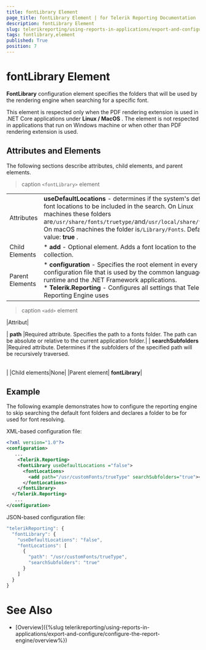 ```yaml
---
title: fontLibrary Element
page_title: fontLibrary Element | for Telerik Reporting Documentation
description: fontLibrary Element
slug: telerikreporting/using-reports-in-applications/export-and-configure/configure-the-report-engine/fontlibrary-element
tags: fontlibrary,element
published: True
position: 7
---
```


# fontLibrary Element



__FontLibrary__  configuration element specifies the folders that will be used by the rendering engine when searching for a specific font.       

This element is respected only when the PDF rendering extension is used in .NET Core applications under __Linux / MacOS__ .         The element is not respected in applications that run on Windows machine or when other than PDF rendering extension is used.       

## Attributes and Elements

The following sections describe attributes, child elements, and parent elements.

>caption ```<fontLibrary>``` element

|   |   |
| ------ | ------ |
Attributes| __useDefaultLocations__ - determines if the system's default font locations to be included in the search.                 On Linux machines these folders are`/usr/share/fonts/truetype/`and`/usr/local/share/fonts`.                 On macOS machines the folder is`/Library/Fonts`.                 Default value: __true__ .|
|Child Elements|*  __add__ - Optional element. Adds a font location to the collection.|
|Parent Elements|*  __configuration__ - Specifies the root element in every configuration file that is used by                     the common language runtime and the .NET Framework applications.<br/>*  __Telerik.Reporting__ - Configures all settings that Telerik Reporting Engine uses|

>caption ```<add>``` element

|Attribut|

| __path__ |Required attribute. Specifies the path to a fonts folder. The path can be absolute or relative to the current application folder.|
| __searchSubfolders__ |Required attribute. Determines if the subfolders of the specified path will be recursively traversed.

|   |   |
| ------ | ------ |
|
|Child elements|None|
|Parent element| __fontLibrary__|

## Example

The following example demonstrates how to configure the reporting engine to skip searching the default font folders and declares a folder to be for used for font resolving.         

XML-based configuration file:

    
````xml
<?xml version="1.0"?>
<configuration>
   ...
    <Telerik.Reporting>
    <fontLibrary useDefaultLocations ="false">
      <fontLocations>
        <add path="/usr/customFonts/trueType" searchSubfolders="true"></add>
      </fontLocations>
    </fontLibrary>
  </Telerik.Reporting>
   ...
</configuration>
````

JSON-based configuration file:

    
````js
"telerikReporting": {
  "fontLibrary": {
    "useDefaultLocations": "false",
    "fontLocations": [
      {
        "path": "/usr/customFonts/trueType",
        "searchSubfolders": "true"
      }
    ]
  }
}
````

# See Also

 * [Overview]({%slug telerikreporting/using-reports-in-applications/export-and-configure/configure-the-report-engine/overview%})
